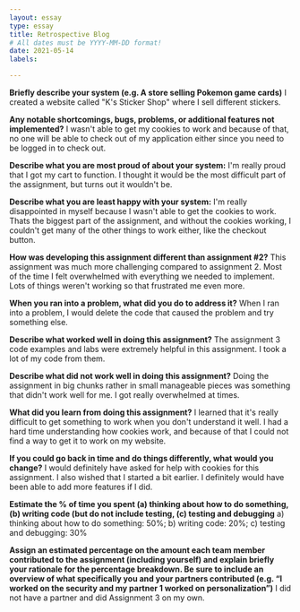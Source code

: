 ```yaml
---
layout: essay
type: essay
title: Retrospective Blog
# All dates must be YYYY-MM-DD format!
date: 2021-05-14
labels:

---
```


**Briefly describe your system (e.g. A store selling Pokemon game cards)**
I created a website called "K's Sticker Shop" where I sell different stickers.

**Any notable shortcomings, bugs, problems, or additional features not implemented?**
I wasn't able to get my cookies to work and because of that, no one will be able to check out of my application either since you need to be logged in to check out.

**Describe what you are most proud of about your system:**
I'm really proud that I got my cart to function. I thought it would be the most difficult part of the assignment, but turns out it wouldn't be. 

**Describe what you are least happy with your system:**
I'm really disappointed in myself because I wasn't able to get the cookies to work. Thats the biggest part of the assignment, and without the cookies working, I couldn't get many of the other things to work either, like the checkout button.

**How was developing this assignment different than assignment #2?**
This assignment was much more challenging compared to assignment 2. Most of the time I felt overwhelmed with everything we needed to implement. Lots of things weren't working so that frustrated me even more. 

**When you ran into a problem, what did you do to address it?**
When I ran into a problem, I would delete the code that caused the problem and try something else. 

**Describe what worked well in doing this assignment?**
The assignment 3 code examples and labs were extremely helpful in this assignment. I took a lot of my code from them. 

**Describe what did not work well in doing this assignment?**
Doing the assignment in big chunks rather in small manageable pieces was something that didn't work well for me. I got really overwhelmed at times.

**What did you learn from doing this assignment?**
I learned that it's really difficult to get something to work when you don't understand it well. I had a hard time understanding how cookies work, and because of that I could not find a way to get it to work on my website.

**If you could go back in time and do things differently, what would you change?**
I would definitely have asked for help with cookies for this assignment. I also wished that I started a bit earlier. I definitely would have been able to add more features if I did.

**Estimate the % of time you spent (a) thinking about how to do something, (b) writing code (but do not include testing, (c) testing and debugging**
a) thinking about how to do something: 50%; b) writing code: 20%; c) testing and debugging: 30%

**Assign an estimated percentage on the amount each team member contributed to the assignment (including yourself) and explain briefly your rationale for the percentage breakdown. Be sure to include an overview of what specifically you and your partners contributed (e.g. “I worked on the security and my partner 1 worked on personalization”)**
I did not have a partner and did Assignment 3 on my own.
